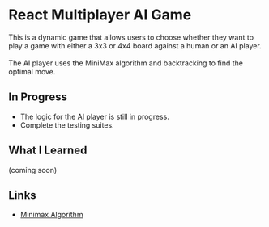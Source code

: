 
# React Multiplayer AI Game
This is a dynamic game that allows users to choose whether they want to play a game with either a 3x3 or 4x4 board against a human or an AI player.
<br><br>
The AI player uses the MiniMax algorithm and backtracking to find the optimal move.

## In Progress
* The logic for the AI player is still in progress.
* Complete the testing suites.

## What I Learned
(coming soon)

## Links
* [Minimax Algorithm](https://en.wikipedia.org/wiki/Minimax)
